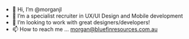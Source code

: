 - 👋 Hi, I’m @morganjl
- 👀 I’m a specialist recruiter in UX/UI Design and Mobile development
- 💞️ I’m looking to work with great designers/developers!
- 📫 How to reach me ... morgan@bluefinresources.com.au

<!---
morganjl/morganjl is a ✨ special ✨ repository because its `README.md` (this file) appears on your GitHub profile.
You can click the Preview link to take a look at your changes.
--->
